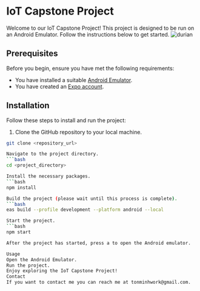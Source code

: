 # IoT Capstone Project

Welcome to our IoT Capstone Project! This project is designed to be run on an Android Emulator. Follow the instructions below to get started.
![durian](https://github.com/tonminhce/iot-durian/assets/87883380/59093fe0-77f2-4c01-b862-08ff13269e93)

## Prerequisites

Before you begin, ensure you have met the following requirements:

- You have installed a suitable [Android Emulator](https://developer.android.com/studio/run/managing-avds).
- You have created an [Expo account](https://expo.dev/signup).

## Installation

Follow these steps to install and run the project:

1. Clone the GitHub repository to your local machine.

```bash
git clone <repository_url>

Navigate to the project directory.
```bash
cd <project_directory>

Install the necessary packages.
```bash
npm install

Build the project (please wait until this process is complete).
```bash
eas build --profile development --platform android --local

Start the project.
```bash
npm start

After the project has started, press a to open the Android emulator.

Usage
Open the Android Emulator.
Run the project.
Enjoy exploring the IoT Capstone Project!
Contact
If you want to contact me you can reach me at tonminhwork@gmail.com.
